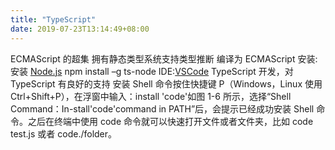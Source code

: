 ```yaml
---
title: "TypeScript"
date: 2019-07-23T13:14:49+08:00
---
```


ECMAScript 的超集
拥有静态类型系统支持类型推断
编译为 ECMAScript
安装:
安装 [Node.js](https://nodejs.org)
npm install –g ts-node
IDE:[VSCode](https://code.visualstudio.com/)
TypeScript 开发，对 TypeScript 有良好的支持
安装 Shell 命令按住快捷键 P（Windows，Linux 使用 Ctrl+Shift+P），在浮窗中输入：install 'code'如图 1-6 所示，选择“Shell Command：In-stall'code'command in PATH”后，会提示已经成功安装 Shell 命令。之后在终端中使用 code 命令就可以快速打开文件或者文件夹，比如 code test.js 或者 code./folder。
